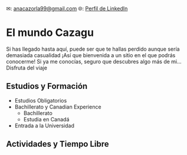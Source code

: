 ✉: <anacazorla99@gmail.com>
🌐: [Perfil de LinkedIn](https://www.linkedin.com/in/ana-cazorla-del-%C3%A1guila/ "LinkedIn de Ana")


# El mundo Cazagu

Si has llegado hasta aquí, puede ser que te hallas perdido aunque sería demasiada casualidad ¡Así que bienvenida a un sitio en el que podrás conocerme! Si ya me conocías, seguro que descubres algo más de mi... Disfruta del viaje

## Estudios y Formación 

+ Estudios Obligatorios
+ Bachillerato y Canadian Experience
  - Bachillerato
  - Estudia en Canadá
+ Entrada a la Universidad

## Actividades y Tiempo Libre

